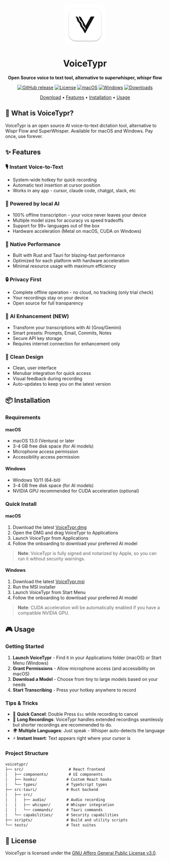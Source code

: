 <div align="center">
  <img src="src-tauri/icons/icon.png" alt="VoiceTypr Logo" width="128" height="128">

  # VoiceTypr

  **Open Source voice to text tool, alternative to superwhisper, whispr flow**

  [![GitHub release](https://img.shields.io/github/v/release/moinulmoin/voicetypr)](https://github.com/moinulmoin/voicetypr/releases)
  [![License](https://img.shields.io/badge/license-AGPL--3.0-blue.svg)](LICENSE.md)
  [![macOS](https://img.shields.io/badge/macOS-13.0+-black)](https://www.apple.com/macos)
  [![Windows](https://img.shields.io/badge/Windows-10%2F11-0078D6)](https://www.microsoft.com/windows)
  [![Downloads](https://img.shields.io/github/downloads/moinulmoin/voicetypr/total)](https://github.com/moinulmoin/voicetypr/releases)

  [Download](https://github.com/moinulmoin/voicetypr/releases/latest) • [Features](#features) • [Installation](#installation) • [Usage](#usage)
</div>

## 🎯 What is VoiceTypr?

VoiceTypr is an open source AI voice-to-text dictation tool, alternative to Wispr Flow and SuperWhisper. Available for macOS and Windows. Pay once, use forever.

## ✨ Features

### 🎙️ **Instant Voice-to-Text**
- System-wide hotkey for quick recording
- Automatic text insertion at cursor position
- Works in any app - cursor, claude code, chatgpt, slack, etc

### 🤖 **Powered by local AI**
- 100% offline transcription - your voice never leaves your device
- Multiple model sizes for accuracy vs speed tradeoffs
- Support for 99+ languages out of the box
- Hardware acceleration (Metal on macOS, CUDA on Windows)

### 🚀 **Native Performance**
- Built with Rust and Tauri for blazing-fast performance
- Optimized for each platform with hardware acceleration
- Minimal resource usage with maximum efficiency

### 🔒 **Privacy First**
- Complete offline operation - no cloud, no tracking (only trial check)
- Your recordings stay on your device
- Open source for full transparency

### 🤖 **AI Enhancement** (NEW)
- Transform your transcriptions with AI (Groq/Gemini)
- Smart presets: Prompts, Email, Commits, Notes
- Secure API key storage
- Requires internet connection for enhancement only

### 🎨 **Clean Design**
- Clean, user interface
- Menubar integration for quick access
- Visual feedback during recording
- Auto-updates to keep you on the latest version

## 📦 Installation

### Requirements

#### macOS
- macOS 13.0 (Ventura) or later
- 3-4 GB free disk space (for AI models)
- Microphone access permission
- Accessibility access permission

#### Windows
- Windows 10/11 (64-bit)
- 3-4 GB free disk space (for AI models)
- NVIDIA GPU recommended for CUDA acceleration (optional)

### Quick Install

#### macOS
1. Download the latest [VoiceTypr.dmg](https://github.com/moinulmoin/voicetypr/releases/latest)
2. Open the DMG and drag VoiceTypr to Applications
3. Launch VoiceTypr from Applications
4. Follow the onboarding to download your preferred AI model

> **Note**: VoiceTypr is fully signed and notarized by Apple, so you can run it without security warnings.

#### Windows
1. Download the latest [VoiceTypr.msi](https://github.com/moinulmoin/voicetypr/releases/latest)
2. Run the MSI installer
3. Launch VoiceTypr from Start Menu
4. Follow the onboarding to download your preferred AI model

> **Note**: CUDA acceleration will be automatically enabled if you have a compatible NVIDIA GPU.

## 🎮 Usage

### Getting Started

1. **Launch VoiceTypr** - Find it in your Applications folder (macOS) or Start Menu (Windows)
2. **Grant Permissions** - Allow microphone access (and accessibility on macOS)
3. **Download a Model** - Choose from tiny to large models based on your needs
4. **Start Transcribing** - Press your hotkey anywhere to record

### Tips & Tricks

- 🎯 **Quick Cancel**: Double Press `Esc` while recording to cancel
- 📝 **Long Recordings**: VoiceTypr handles extended recordings seamlessly but shorter recordings are recommended to do.
- 🌍 **Multiple Languages**: Just speak - Whisper auto-detects the language
- ⚡ **Instant Insert**: Text appears right where your cursor is

### Project Structure

```
voicetypr/
├── src/                    # React frontend
│   ├── components/         # UI components
│   ├── hooks/             # Custom React hooks
│   └── types/             # TypeScript types
├── src-tauri/             # Rust backend
│   ├── src/
│   │   ├── audio/         # Audio recording
│   │   ├── whisper/       # Whisper integration
│   │   └── commands/      # Tauri commands
│   └── capabilities/      # Security capabilities
├── scripts/               # Build and utility scripts
└── tests/                 # Test suites
```

## 📄 License

VoiceTypr is licensed under the [GNU Affero General Public License v3.0](LICENSE.md).
</div>